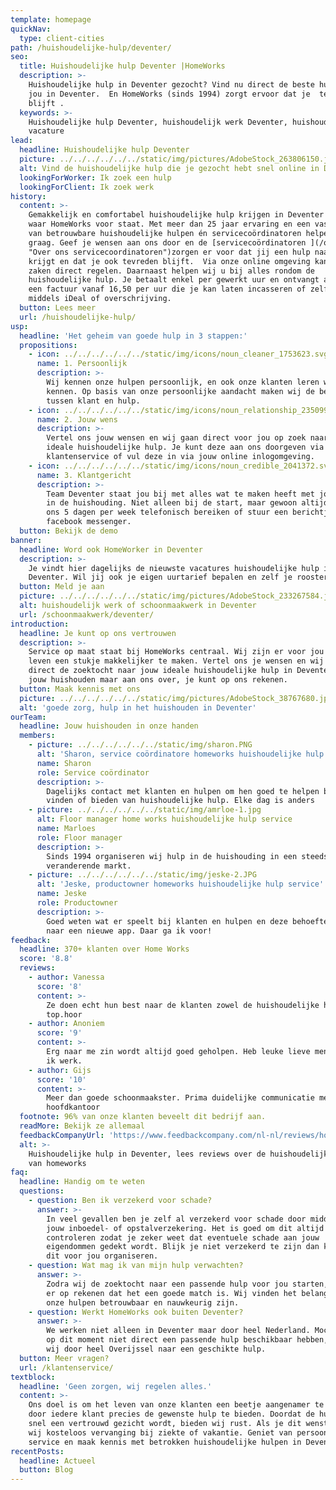 ```yaml
---
template: homepage
quickNav:
  type: client-cities
path: /huishoudelijke-hulp/deventer/
seo:
  title: Huishoudelijke hulp Deventer |HomeWorks
  description: >-
    Huishoudelijke hulp in Deventer gezocht? Vind nu direct de beste hulp voor
    jou in Deventer.  En HomeWorks (sinds 1994) zorgt ervoor dat je  tevreden
    blijft .
  keywords: >-
    Huishoudelijke hulp Deventer, huishoudelijk werk Deventer, huishoudster
    vacature
lead:
  headline: Huishoudelijke hulp Deventer
  picture: ../../../../../../static/img/pictures/AdobeStock_263806150.jpg
  alt: Vind de huishoudelijke hulp die je gezocht hebt snel online in Deventer
  lookingForWorker: Ik zoek een hulp
  lookingForClient: Ik zoek werk
history:
  content: >-
    Gemakkelijk en comfortabel huishoudelijke hulp krijgen in Deventer dat is
    waar HomeWorks voor staat. Met meer dan 25 jaar ervaring en een vast team
    van betrouwbare huishoudelijke hulpen én servicecoördinatoren helpen wij jou
    graag. Geef je wensen aan ons door en de [servicecoördinatoren ](/over-ons/
    "Over ons servicecoordinatoren")zorgen er voor dat jij een hulp naar wens
    krijgt en dat je ook tevreden blijft.  Via onze online omgeving kan je veel
    zaken direct regelen. Daarnaast helpen wij u bij alles rondom de
    huishoudelijke hulp. Je betaalt enkel per gewerkt uur en ontvangt achteraf
    een factuur vanaf 16,50 per uur die je kan laten incasseren of zelf betaald
    middels iDeal of overschrijving.
  button: Lees meer
  url: /huishoudelijke-hulp/
usp:
  headline: 'Het geheim van goede hulp in 3 stappen:'
  propositions:
    - icon: ../../../../../../static/img/icons/noun_cleaner_1753623.svg
      name: 1. Persoonlijk
      description: >-
        Wij kennen onze hulpen persoonlijk, en ook onze klanten leren wij graag
        kennen. Op basis van onze persoonlijke aandacht maken wij de beste match
        tussen klant en hulp.
    - icon: ../../../../../../static/img/icons/noun_relationship_2350997.svg
      name: 2. Jouw wens
      description: >-
        Vertel ons jouw wensen en wij gaan direct voor jou op zoek naar de
        ideale huishoudelijke hulp. Je kunt deze aan ons doorgeven via de
        klantenservice of vul deze in via jouw online inlogomgeving.
    - icon: ../../../../../../static/img/icons/noun_credible_2041372.svg
      name: 3. Klantgericht
      description: >-
        Team Deventer staat jou bij met alles wat te maken heeft met jouw hulp
        in de huishouding. Niet alleen bij de start, maar gewoon altijd! Je kunt
        ons 5 dagen per week telefonisch bereiken of stuur een berichtje via
        facebook messenger.
  button: Bekijk de demo
banner:
  headline: Word ook HomeWorker in Deventer
  description: >-
    Je vindt hier dagelijks de nieuwste vacatures huishoudelijke hulp in
    Deventer. Wil jij ook je eigen uurtarief bepalen en zelf je rooster indelen?
  button: Meld je aan
  picture: ../../../../../../static/img/pictures/AdobeStock_233267584.jpg
  alt: huishoudelijk werk of schoonmaakwerk in Deventer
  url: /schoonmaakwerk/deventer/
introduction:
  headline: Je kunt op ons vertrouwen
  description: >-
    Service op maat staat bij HomeWorks centraal. Wij zijn er voor jou om het
    leven een stukje makkelijker te maken. Vertel ons je wensen en wij starten
    direct de zoektocht naar jouw ideale huishoudelijke hulp in Deventer. Laat
    jouw huishouden maar aan ons over, je kunt op ons rekenen.
  button: Maak kennis met ons
  picture: ../../../../../../static/img/pictures/AdobeStock_38767680.jpg
  alt: 'goede zorg, hulp in het huishouden in Deventer'
ourTeam:
  headline: Jouw huishouden in onze handen
  members:
    - picture: ../../../../../../static/img/sharon.PNG
      alt: 'Sharon, service coördinatore homeworks huishoudelijke hulp service'
      name: Sharon
      role: Service coördinator
      description: >-
        Dagelijks contact met klanten en hulpen om hen goed te helpen bij het
        vinden of bieden van huishoudelijke hulp. Elke dag is anders
    - picture: ../../../../../../static/img/amrloe-1.jpg
      alt: Floor manager home works huishoudelijke hulp service
      name: Marloes
      role: Floor manager
      description: >-
        Sinds 1994 organiseren wij hulp in de huishouding in een steeds
        veranderende markt.
    - picture: ../../../../../../static/img/jeske-2.JPG
      alt: 'Jeske, productowner homeworks huishoudelijke hulp service'
      name: Jeske
      role: Productowner
      description: >-
        Goed weten wat er speelt bij klanten en hulpen en deze behoefte vertalen
        naar een nieuwe app. Daar ga ik voor!
feedback:
  headline: 370+ klanten over Home Works
  score: '8.8'
  reviews:
    - author: Vanessa
      score: '8'
      content: >-
        Ze doen echt hun best naar de klanten zowel de huishoudelijke hulpen
        top.hoor
    - author: Anoniem
      score: '9'
      content: >-
        Erg naar me zin wordt altijd goed geholpen. Heb leuke lieve mensen waar
        ik werk.
    - author: Gijs
      score: '10'
      content: >-
        Meer dan goede schoonmaakster. Prima duidelijke communicatie met het
        hoofdkantoor
  footnote: 96% van onze klanten beveelt dit bedrijf aan.
  readMore: Bekijk ze allemaal
  feedbackCompanyUrl: 'https://www.feedbackcompany.com/nl-nl/reviews/home-works/'
  alt: >-
    Huishoudelijke hulp in Deventer, lees reviews over de huishoudelijke hulp
    van homeworks
faq:
  headline: Handig om te weten
  questions:
    - question: Ben ik verzekerd voor schade?
      answer: >-
        In veel gevallen ben je zelf al verzekerd voor schade door middel van
        jouw inboedel- of opstalverzekering. Het is goed om dit altijd te
        controleren zodat je zeker weet dat eventuele schade aan jouw
        eigendommen gedekt wordt. Blijk je niet verzekerd te zijn dan kunnen wij
        dit voor jou organiseren.
    - question: Wat mag ik van mijn hulp verwachten?
      answer: >-
        Zodra wij de zoektocht naar een passende hulp voor jou starten, mag je
        er op rekenen dat het een goede match is. Wij vinden het belangrijk dat
        onze hulpen betrouwbaar en nauwkeurig zijn.
    - question: Werkt HomeWorks ook buiten Deventer?
      answer: >-
        We werken niet alleen in Deventer maar door heel Nederland. Mochten we
        op dit moment niet direct een passende hulp beschikbaar hebben, zoeken
        wij door heel Overijssel naar een geschikte hulp.
  button: Meer vragen?
  url: /klantenservice/
textblock:
  headline: 'Geen zorgen, wij regelen alles.'
  content: >-
    Ons doel is om het leven van onze klanten een beetje aangenamer te maken,
    door iedere klant precies de gewenste hulp te bieden. Doordat de hulp al
    snel een vertrouwd gezicht wordt, bieden wij rust. Als je dit wenst, regelen
    wij kosteloos vervanging bij ziekte of vakantie. Geniet van persoonlijke
    service en maak kennis met betrokken huishoudelijke hulpen in Deventer.
recentPosts:
  headline: Actueel
  button: Blog
---
```


